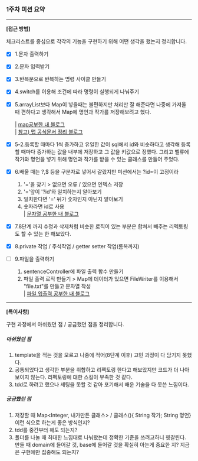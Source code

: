 ### 1주차 미션 요약

---

**[접근 방법]**

체크리스트를 중심으로 각각의 기능을 구현하기 위해 어떤 생각을 했는지 정리합니다.

- [x] 1.문자 출력하기 <br/>
- [x] 2.문자 입력받기 <br/>
- [x] 3.반복문으로 반복하는 명령 사이클 만들기 <br/>
- [x] 4.switch를 이용해 조건에 따라 명령이 실행되게 나눠주기 <br/>
- [x] 5.arrayList보다 Map이 넣을때는 불편하지만 처리만 잘 
해준다면 나중에 가져올 때 편하다고 생각해서 Map에 명언과 작가를 저장해보려고 했다.

    | [map공부한 내 블로그](https://velog.io/@i-am-jiwon/%EC%9E%90%EB%B0%94-ArrayList-vs-Map)  
    |  [참고) 맵 공식문서 정리 블로그](https://upsw-p.tistory.com/24)
  <br/>
- [x] 5-2.등록할 때마다 1씩 증가하고 유일한 값이 sql에서 id와 비슷하다고 
생각해 등록할 때마다 증가하는 값을 내부에 저장하고 그 값을 키값으로 정했다.
그리고 벨류에 작가와 명언을 넣기 위해 명언과 작가를 받을 수 있는 클래스를 만들어 주었다.<br/>
- [x] 6.배울 때는 ?,$ 등을 구분자로 넣어서 갈랐지만 미션에서는 ?id=이 고정이라
    1. '='을 찾기 > 없으면 오류 / 있으면 인덱스 저장
    2. '='앞이 '?id'와 일치하는지 알아보기 
    3. 일치한다면 '=' 뒤가 숫자인지 아닌지 알아보기
    4. 숫자라면 id로 사용 <br/>
  | [문자열 공부한 내 블로그](https://velog.io/@i-am-jiwon/%EC%9E%90%EB%B0%94-%EB%AC%B8%EC%9E%90%EC%97%B4-%EB%8B%A4%EB%A3%A8%EA%B8%B0startsWith-split)
- [x] 7.8단계 까지 수정과 삭제처럼 비슷한 로직이 있는 부분은 합쳐서 빼주는 리펙토링도 할 수 있는 한 해보았다.
- [x] 8.private 작업 / 주석작업 / getter setter 작업(롬복까지)
- [ ] 9.파일을 출력하기
  1. sentenceController에 파일 출력 함수 만들기
  2. 파일 출력 로직 만들기 > Map에 데이터가 있으면 FileWriter를 이용해서 "file.txt"를 만들고 문자열 작성
     <br/>| [파일 입출력 공부한 내 블로그](https://velog.io/@i-am-jiwon/%EC%9E%90%EB%B0%94-%ED%85%8D%EC%8A%A4%ED%8A%B8-%ED%8C%8C%EC%9D%BC-%EC%9E%85%EC%B6%9C%EB%A0%A5)
---

**[특이사항]**

구현 과정에서 아쉬웠던 점 / 궁금했던 점을 정리합니다.

##### 아쉬웠던 점
1. template을 적는 것을 모르고 나중에 적어(8단계 이후) 고민 과정이 다 담기지 못했다.
2. 공통되었다고 생각한 부분을 취합하고 리팩토링 한다고 해보았지만 코드가 더 나아보이지 않는다. 리펙토링에 대한 스킬이 부족한 것 같다.
3. tdd로 하려고 했으나 세팅을 못할 것 같아 포기해서 배운 기술을 다 못쓴 느낌이다.

##### 궁금했던 점
1. 저장할 때 Map<Integer, 내가만든 클래스> / 클래스(){ String 작가; String 명언} 이런 식으로 하는게 좋은 방식인지?
2. tdd를 중간부터 해도 되는지?
3. 폴더를 나눌 때 최대한 느낌대로 나눠봤는데 정확한 기준을 쓰려고하니 헷갈린다. 만들 때 domain에 들어갈 것, base에 들어갈 것을 확실히 아는게 중요한 지? 지금은 구현에만 집중해도 되는지?

